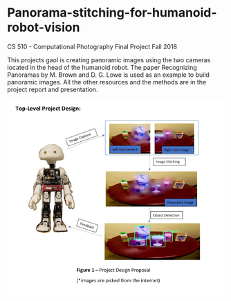 # Panorama-stitching-for-humanoid-robot-vision

CS 510 - Computational Photography Final Project Fall 2018

This projects gaol is creating panoramic images using the two cameras located in the head of the humanoid robot. The paper Recognizing Panoramas by M. Brown and D. G. Lowe is used as an example to build panoramic images. All the other resources and the methods are in the project report and presentation.

<img src="project.png" alt="" width="640">
